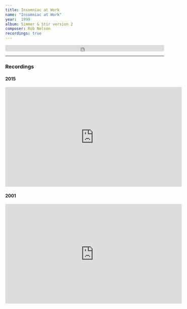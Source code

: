 ```yaml
---
title: Insomniac at Work
name: "Insomniac at Work"
year:  1999
album: Simmer & Stir version 2
composer: Rob Nelson
recordings: true
---
```


<iframe width="100%" height="20" scrolling="no" frameborder="no" allow="autoplay" src="https://w.soundcloud.com/player/?url=https%3A//api.soundcloud.com/tracks/166714280&color=%23ff5500&inverse=false&auto_play=false&show_user=true"></iframe>

<hr/>
<h3>Recordings</h3>


<h4>2015</h4>
<iframe width="560" height="315" src="https://www.youtube.com/embed/7m8T5IPMwKY" frameborder="0" allow="accelerometer; autoplay; encrypted-media; gyroscope; picture-in-picture" allowfullscreen></iframe>


<h4>2001</h4>
<iframe width="560" height="315" src="https://www.youtube.com/embed/s2zJEn6P8sY" frameborder="0" allow="accelerometer; autoplay; encrypted-media; gyroscope; picture-in-picture" allowfullscreen></iframe>
